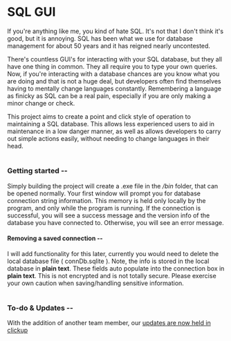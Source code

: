 # SQL GUI

If you're anything like me, you kind of hate SQL. It's not that I don't think it's good, but it is annoying. SQL has been what we use for database management for about 50 years and it has reigned nearly uncontested.

There's countless GUI's for interacting with your SQL database, but they all have one thing in common. They all require you to type your own queries. Now, if you're interacting with a database chances are you know what you are doing and that is not a huge deal, but developers often find themselves having to mentally change languages constantly. Remembering a language as finicky as SQL can be a real pain, especially if you are only making a minor change or check.

This project aims to create a point and click style of operation to maintaining a SQL database. This allows less experienced users to aid in maintenance in a low danger manner, as well as allows developers to carry out simple actions easily, without needing to change languages in their head.

#

### Getting started --

Simply building the project will create a .exe file in the _/bin_ folder, that can be opened normally. Your first window will prompt you for database connection string information. This memory is held only locally by the program, and only while the program is running. If the connection is successful, you will see a success message and the version info of the database you have connected to. Otherwise, you will see an error message.

#### Removing a saved connection --

I will add functionality for this later, currently you would need to delete the local database file ( connDb.sqlite ). Note, the info is stored in the local database in **plain text**. These fields auto populate into the connection box in **plain text**. This is not encrypted and is not totally secure. Please exercise your own caution when saving/handling sensitive information.

#

### To-do & Updates --

With the addition of another team member, our [updates are now held in clickup](https://app.clickup.com/8485502/v/l/li/44207667)

